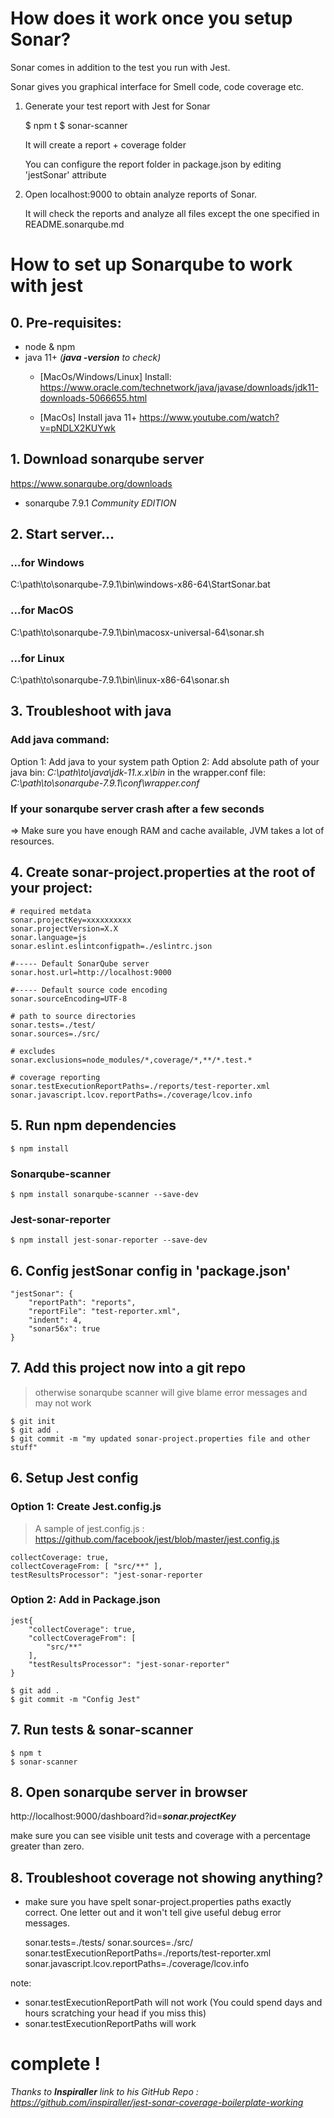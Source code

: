 # How does it work once you setup Sonar?

Sonar comes in addition to the test you run with Jest.

Sonar gives you graphical interface for Smell code, code coverage etc. 

1. Generate your test report with Jest for Sonar

    $ npm t
    $ sonar-scanner

    It will create a report + coverage folder

    You can configure the report folder in package.json by editing 'jestSonar' attribute

2. Open localhost:9000 to obtain analyze reports of Sonar.

    It will check the reports and analyze all files except the one specified in README.sonarqube.md

# How to set up Sonarqube to work with jest

## 0. Pre-requisites:

- node & npm
- java 11+ _(**java -version** to check)_
    * [MacOs/Windows/Linux] Install: 
    <https://www.oracle.com/technetwork/java/javase/downloads/jdk11-downloads-5066655.html>
    
    * [MacOs] Install java 11+ 
    <https://www.youtube.com/watch?v=pNDLX2KUYwk>

## 1. Download sonarqube server

<https://www.sonarqube.org/downloads>

- sonarqube 7.9.1 _Community EDITION_

## 2. Start server...

### ...for Windows

C:\path\to\sonarqube-7.9.1\bin\windows-x86-64\StartSonar.bat

### ...for MacOS

C:\path\to\sonarqube-7.9.1\bin\macosx-universal-64\sonar.sh

### ...for Linux

C:\path\to\sonarqube-7.9.1\bin\linux-x86-64\sonar.sh

## 3. Troubleshoot with java

### Add java command:
Option 1: Add java to your system path
Option 2: Add absolute path of your java bin:
    _C:\path\to\java\jdk-11.x.x\bin_
in the wrapper.conf file:
    _C:\path\to\sonarqube-7.9.1\conf\wrapper.conf_

### If your sonarqube server crash after a few seconds
=> Make sure you have enough RAM and cache available, JVM takes a lot of resources.
## 4. Create sonar-project.properties at the root of your project:

    # required metdata
    sonar.projectKey=xxxxxxxxxx
    sonar.projectVersion=X.X
    sonar.language=js
    sonar.eslint.eslintconfigpath=./eslintrc.json

    #----- Default SonarQube server
    sonar.host.url=http://localhost:9000

    #----- Default source code encoding
    sonar.sourceEncoding=UTF-8

    # path to source directories
    sonar.tests=./test/
    sonar.sources=./src/

    # excludes
    sonar.exclusions=node_modules/*,coverage/*,**/*.test.*

    # coverage reporting
    sonar.testExecutionReportPaths=./reports/test-reporter.xml
    sonar.javascript.lcov.reportPaths=./coverage/lcov.info

## 5. Run npm dependencies
    $ npm install

### Sonarqube-scanner

    $ npm install sonarqube-scanner --save-dev

### Jest-sonar-reporter

    $ npm install jest-sonar-reporter --save-dev

## 6. Config jestSonar config in 'package.json'

    "jestSonar": {
        "reportPath": "reports",
        "reportFile": "test-reporter.xml",
        "indent": 4,
        "sonar56x": true
    }
## 7. Add this project now into a git repo

> otherwise sonarqube scanner will give blame error messages and may not work

    $ git init
    $ git add .
    $ git commit -m "my updated sonar-project.properties file and other stuff"

## 6. Setup Jest config

### Option 1: Create Jest.config.js

> A sample of jest.config.js : <https://github.com/facebook/jest/blob/master/jest.config.js>

    collectCoverage: true,
    collectCoverageFrom: [ "src/**" ],
    testResultsProcessor": "jest-sonar-reporter

### Option 2: Add in Package.json

    jest{
        "collectCoverage": true,
        "collectCoverageFrom": [
            "src/**"
        ],
        "testResultsProcessor": "jest-sonar-reporter"
    }

    $ git add .
    $ git commit -m "Config Jest"

## 7. Run tests & sonar-scanner

    $ npm t
    $ sonar-scanner

## 8. Open sonarqube server in browser

http://localhost:9000/dashboard?id=**_sonar.projectKey_**

make sure you can see visible unit tests and coverage with a percentage greater than zero.

## 8. Troubleshoot coverage not showing anything?

- make sure you have spelt sonar-project.properties paths exactly correct.
  One letter out and it won't tell give useful debug error messages.


    sonar.tests=./tests/
    sonar.sources=./src/
    sonar.testExecutionReportPaths=./reports/test-reporter.xml
    sonar.javascript.lcov.reportPaths=./coverage/lcov.info

note:

- sonar.testExecutionReportPath will not work (You could spend days and hours scratching your head if you miss this)
- sonar.testExecutionReportPaths will work

# complete !

_Thanks to **Inspiraller** link to his GitHub Repo : <https://github.com/inspiraller/jest-sonar-coverage-boilerplate-working>_

